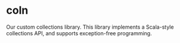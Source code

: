 # coln
Our custom collections library. This library implements a Scala-style collections API, and supports exception-free programming.
